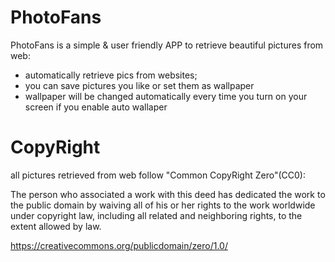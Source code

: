 # PhotoFans

PhotoFans is a simple & user friendly APP to retrieve beautiful pictures from web:

- automatically retrieve pics from websites;
- you can save pictures you like or set them as wallpaper
- wallpaper will be changed automatically every time you turn on your screen if you enable auto wallaper

# CopyRight

all pictures retrieved from web follow "Common CopyRight Zero"(CC0):

The person who associated a work with this deed has dedicated the work to the public domain by waiving all of his or her rights to the work worldwide under copyright law, including all related and neighboring rights, to the extent allowed by law.

https://creativecommons.org/publicdomain/zero/1.0/ 

